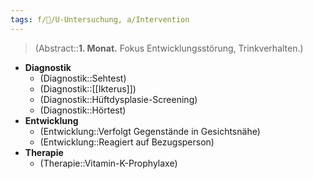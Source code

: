 ```yaml
---
tags: f/🦄/U-Untersuchung, a/Intervention
---
```

> (Abstract::**1. Monat.** Fokus Entwicklungsstörung, Trinkverhalten.)
- **Diagnostik**
	- (Diagnostik::Sehtest)
	- (Diagnostik::[[Ikterus]])
	- (Diagnostik::Hüftdysplasie-Screening)
	- (Diagnostik::Hörtest)
- **Entwicklung**
	- (Entwicklung::Verfolgt Gegenstände in Gesichtsnähe)
	- (Entwicklung::Reagiert auf Bezugsperson)
- **Therapie**
	- (Therapie::Vitamin-K-Prophylaxe)